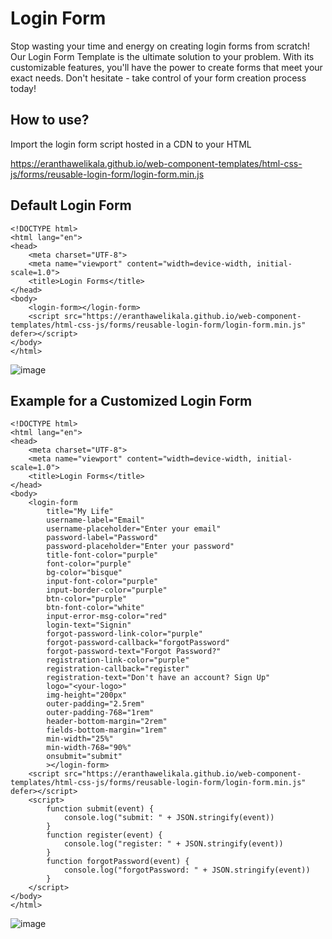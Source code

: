 # Login Form

Stop wasting your time and energy on creating login forms from scratch! Our Login Form Template is the ultimate solution to your problem. With its customizable features, you'll have the power to create forms that meet your exact needs. Don't hesitate - take control of your form creation process today!

## How to use?
Import the login form script hosted in a CDN to your HTML 

https://eranthawelikala.github.io/web-component-templates/html-css-js/forms/reusable-login-form/login-form.min.js


## Default Login Form
```
<!DOCTYPE html>
<html lang="en">
<head>
    <meta charset="UTF-8">
    <meta name="viewport" content="width=device-width, initial-scale=1.0">
    <title>Login Forms</title>
</head>
<body>
    <login-form></login-form>
    <script src="https://eranthawelikala.github.io/web-component-templates/html-css-js/forms/reusable-login-form/login-form.min.js" defer></script>
</body>
</html>
```
![image](https://github.com/eranthaWELIKALA/web-component-templates/assets/33684206/6264632d-bb2d-45cc-a0d3-ca453f59a1ec)


## Example for a Customized Login Form
```
<!DOCTYPE html>
<html lang="en">
<head>
    <meta charset="UTF-8">
    <meta name="viewport" content="width=device-width, initial-scale=1.0">
    <title>Login Forms</title>
</head>
<body>
    <login-form 
        title="My Life" 
        username-label="Email" 
        username-placeholder="Enter your email"
        password-label="Password"
        password-placeholder="Enter your password"
        title-font-color="purple"
        font-color="purple" 
        bg-color="bisque"
        input-font-color="purple"
        input-border-color="purple"
        btn-color="purple"
        btn-font-color="white"
        input-error-msg-color="red"
        login-text="Signin"
        forgot-password-link-color="purple"
        forgot-password-callback="forgotPassword"
        forgot-password-text="Forgot Password?"
        registration-link-color="purple"
        registration-callback="register"
        registration-text="Don't have an account? Sign Up"
        logo="<your-logo>"
        img-height="200px"
        outer-padding="2.5rem"
        outer-padding-768="1rem"
        header-bottom-margin="2rem"
        fields-bottom-margin="1rem"
        min-width="25%"
        min-width-768="90%"
        onsubmit="submit"
        ></login-form>
    <script src="https://eranthawelikala.github.io/web-component-templates/html-css-js/forms/reusable-login-form/login-form.min.js" defer></script>
    <script>
        function submit(event) {
            console.log("submit: " + JSON.stringify(event))
        }
        function register(event) {
            console.log("register: " + JSON.stringify(event))
        }
        function forgotPassword(event) {
            console.log("forgotPassword: " + JSON.stringify(event))
        }
    </script>
</body>
</html>
```
![image](https://github.com/eranthaWELIKALA/web-component-templates/assets/33684206/f76f64f3-69d1-4135-9fba-11ae8f37cbf4)
